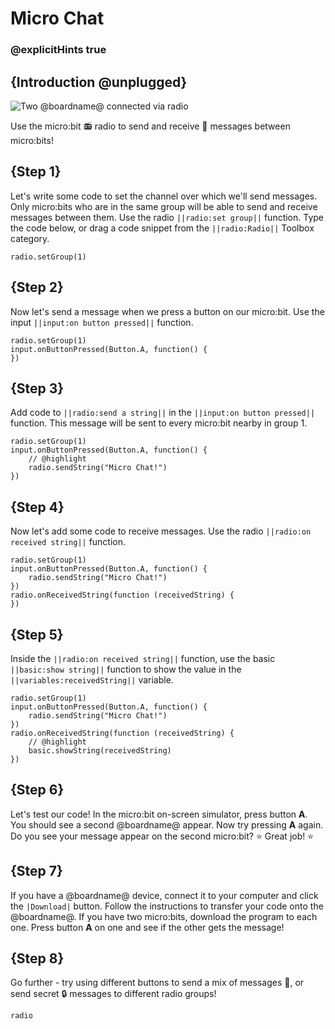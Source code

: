 # Micro Chat

### @explicitHints true

## {Introduction @unplugged}

![Two @boardname@ connected via radio](/static/mb/projects/a9-radio.png)

Use the micro:bit 📻 radio to send and receive 💬 messages between micro:bits!

## {Step 1}

Let's write some code to set the channel over which we'll send messages. Only micro:bits who are in the same group will be able to send and receive messages between them. Use the radio ``||radio:set group||`` function. Type the code below, or drag a code snippet from the ``||radio:Radio||`` Toolbox category.

```spy
radio.setGroup(1)
```

## {Step 2}

Now let's send a message when we press a button on our micro:bit. Use the input ``||input:on button pressed||`` function.

```spy
radio.setGroup(1)
input.onButtonPressed(Button.A, function() {
})
```

## {Step 3}

Add code to ``||radio:send a string||`` in the ``||input:on button pressed||`` function. This message will be sent to every micro:bit nearby in group 1.

```spy
radio.setGroup(1)
input.onButtonPressed(Button.A, function() {
    // @highlight
    radio.sendString("Micro Chat!")
})
```

## {Step 4}

Now let's add some code to receive messages. Use the radio ``||radio:on received string||`` function.

```spy
radio.setGroup(1)
input.onButtonPressed(Button.A, function() {
    radio.sendString("Micro Chat!")
})
radio.onReceivedString(function (receivedString) {
})
```

## {Step 5}

Inside the ``||radio:on received string||`` function, use the basic ``||basic:show string||`` function to show the value in the ``||variables:receivedString||`` variable.

```spy
radio.setGroup(1)
input.onButtonPressed(Button.A, function() {
    radio.sendString("Micro Chat!")
})
radio.onReceivedString(function (receivedString) {
    // @highlight
    basic.showString(receivedString)
})
```

## {Step 6}

Let's test our code! In the micro:bit on-screen simulator, press button **A**. You should see a second @boardname@ appear. Now try pressing **A** again. Do you see your message appear on the second micro:bit?  ⭐ Great job! ⭐ 

## {Step 7}

If you have a @boardname@ device, connect it to your computer and click the ``|Download|`` button. Follow the instructions to transfer your code onto the @boardname@.  If you have two micro:bits, download the program to each one. Press button **A** on one and see if the other gets the message!

## {Step 8}

Go further - try using different buttons to send a mix of messages 📝, or send secret 🔒 messages to different radio groups!

```package
radio
```